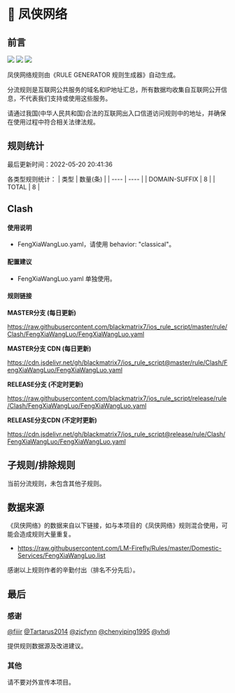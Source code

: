 # 🧸 凤侠网络

## 前言

![](https://shields.io/badge/-移除重复规则-ff69b4) ![](https://shields.io/badge/-DOMAIN与DOMAIN--SUFFIX合并-green) ![](https://shields.io/badge/-IP--CIDR(6)合并-blueviolet) 

凤侠网络规则由《RULE GENERATOR 规则生成器》自动生成。

分流规则是互联网公共服务的域名和IP地址汇总，所有数据均收集自互联网公开信息，不代表我们支持或使用这些服务。

请通过我国(中华人民共和国)合法的互联网出入口信道访问规则中的地址，并确保在使用过程中符合相关法律法规。

## 规则统计

最后更新时间：2022-05-20 20:41:36

各类型规则统计：
| 类型 | 数量(条)  | 
| ---- | ----  |
| DOMAIN-SUFFIX | 8  | 
| TOTAL | 8  | 


## Clash 

#### 使用说明
- FengXiaWangLuo.yaml，请使用 behavior: "classical"。

#### 配置建议
- FengXiaWangLuo.yaml 单独使用。

#### 规则链接
**MASTER分支 (每日更新)**

https://raw.githubusercontent.com/blackmatrix7/ios_rule_script/master/rule/Clash/FengXiaWangLuo/FengXiaWangLuo.yaml

**MASTER分支 CDN (每日更新)**

https://cdn.jsdelivr.net/gh/blackmatrix7/ios_rule_script@master/rule/Clash/FengXiaWangLuo/FengXiaWangLuo.yaml

**RELEASE分支 (不定时更新)**

https://raw.githubusercontent.com/blackmatrix7/ios_rule_script/release/rule/Clash/FengXiaWangLuo/FengXiaWangLuo.yaml

**RELEASE分支CDN (不定时更新)**

https://cdn.jsdelivr.net/gh/blackmatrix7/ios_rule_script@release/rule/Clash/FengXiaWangLuo/FengXiaWangLuo.yaml

## 子规则/排除规则


当前分流规则，未包含其他子规则。

## 数据来源

《凤侠网络》的数据来自以下链接，如与本项目的《凤侠网络》规则混合使用，可能会造成规则大量重复。

- https://raw.githubusercontent.com/LM-Firefly/Rules/master/Domestic-Services/FengXiaWangLuo.list


感谢以上规则作者的辛勤付出（排名不分先后）。

## 最后

### 感谢

[@fiiir](https://github.com/fiiir) [@Tartarus2014](https://github.com/Tartarus2014) [@zjcfynn](https://github.com/zjcfynn) [@chenyiping1995](https://github.com/chenyiping1995) [@vhdj](https://github.com/vhdj)

提供规则数据源及改进建议。

### 其他

请不要对外宣传本项目。